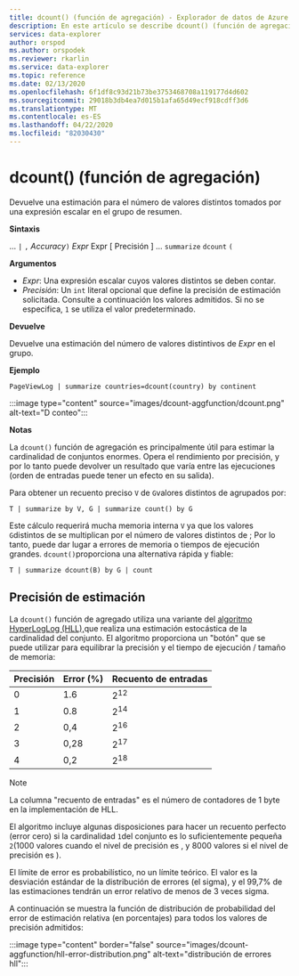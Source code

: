 ```yaml
---
title: dcount() (función de agregación) - Explorador de datos de Azure Microsoft Docs
description: En este artículo se describe dcount() (función de agregación) en Azure Data Explorer.
services: data-explorer
author: orspod
ms.author: orspodek
ms.reviewer: rkarlin
ms.service: data-explorer
ms.topic: reference
ms.date: 02/13/2020
ms.openlocfilehash: 6f1df8c93d21b73be3753468708a119177d4d602
ms.sourcegitcommit: 29018b3db4ea7d015b1afa65d49ecf918cdff3d6
ms.translationtype: MT
ms.contentlocale: es-ES
ms.lasthandoff: 04/22/2020
ms.locfileid: "82030430"
---
```

# <a name="dcount-aggregation-function"></a>dcount() (función de agregación)

Devuelve una estimación para el número de valores distintos tomados por una expresión escalar en el grupo de resumen.

**Sintaxis**

... `|` `,` *Accuracy*`)` *Expr* Expr [ Precisión ] ... `summarize` `dcount` `(`

**Argumentos**

* *Expr*: Una expresión escalar cuyos valores distintos se deben contar.
* *Precisión*: Un `int` literal opcional que define la precisión de estimación solicitada. Consulte a continuación los valores admitidos. Si no se especifica, `1` se utiliza el valor predeterminado.

**Devuelve**

Devuelve una estimación del número de valores distintivos de *Expr* en el grupo.

**Ejemplo**

```kusto
PageViewLog | summarize countries=dcount(country) by continent
```

:::image type="content" source="images/dcount-aggfunction/dcount.png" alt-text="D conteo":::

**Notas**

La `dcount()` función de agregación es principalmente útil para estimar la cardinalidad de conjuntos enormes. Opera el rendimiento por precisión, y por lo tanto puede devolver un resultado que varía entre las ejecuciones (orden de entradas puede tener un efecto en su salida).

Para obtener un recuento preciso `V` de `G`valores distintos de agrupados por:

```kusto
T | summarize by V, G | summarize count() by G
```

Este cálculo requerirá mucha memoria interna `V` ya que los valores `G`distintos de se multiplican por el número de valores distintos de ; Por lo tanto, puede dar lugar a errores de memoria o tiempos de ejecución grandes. `dcount()`proporciona una alternativa rápida y fiable:

```kusto
T | summarize dcount(B) by G | count
```

## <a name="estimation-accuracy"></a>Precisión de estimación

La `dcount()` función de agregado utiliza una variante del [algoritmo HyperLogLog (HLL),](https://en.wikipedia.org/wiki/HyperLogLog)que realiza una estimación estocástica de la cardinalidad del conjunto. El algoritmo proporciona un "botón" que se puede utilizar para equilibrar la precisión y el tiempo de ejecución / tamaño de memoria:

|Precisión|Error (%)|Recuento de entradas   |
|--------|---------|--------------|
|       0|      1.6|2<sup>12</sup>|
|       1|      0.8|2<sup>14</sup>|
|       2|      0,4|2<sup>16</sup>|
|       3|     0,28|2<sup>17</sup>|
|       4|      0,2|2<sup>18</sup>|

> [!NOTE]
> La columna "recuento de entradas" es el número de contadores de 1 byte en la implementación de HLL.

El algoritmo incluye algunas disposiciones para hacer un recuento perfecto (error cero) si la cardinalidad `1`del conjunto es lo suficientemente pequeña `2`(1000 valores cuando el nivel de precisión es , y 8000 valores si el nivel de precisión es ).

El límite de error es probabilístico, no un límite teórico. El valor es la desviación estándar de la distribución de errores (el sigma), y el 99,7% de las estimaciones tendrán un error relativo de menos de 3 veces sigma.

A continuación se muestra la función de distribución de probabilidad del error de estimación relativa (en porcentajes) para todos los valores de precisión admitidos:

:::image type="content" border="false" source="images/dcount-aggfunction/hll-error-distribution.png" alt-text="distribución de errores hll":::
